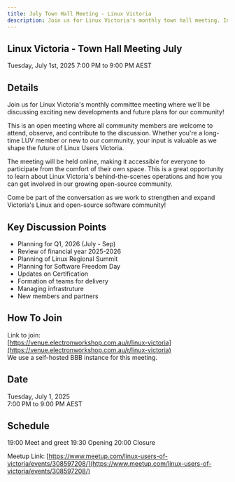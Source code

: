 ```yaml
---
title: July Town Hall Meeting - Linux Victoria
description: Join us for Linux Victoria's monthly town hall meeting. In the July town hall we are discussing Planning for Q1, 2026 (July - Sep), Review of financial year 2025-2026, Planning of Linux Regional Summit, Planning for Software Freedom Day, Updates on Certification, Formation of teams for delivery, Managing infrastruture, New members and partners
---
```


## Linux Victoria - Town Hall Meeting July

Tuesday, July 1st, 2025
7:00 PM to 9:00 PM AEST

## Details

Join us for Linux Victoria's monthly committee meeting where we'll be discussing exciting new developments and future plans for our community!

This is an open meeting where all community members are welcome to attend, observe, and contribute to the discussion. Whether you're a long-time LUV member or new to our community, your input is valuable as we shape the future of Linux Users Victoria.

The meeting will be held online, making it accessible for everyone to participate from the comfort of their own space. This is a great opportunity to learn about Linux Victoria's behind-the-scenes operations and how you can get involved in our growing open-source community.

Come be part of the conversation as we work to strengthen and expand Victoria's Linux and open-source software community!

## Key Discussion Points

- Planning for Q1, 2026 (July - Sep)
- Review of financial year 2025-2026
- Planning of Linux Regional Summit
- Planning for Software Freedom Day
- Updates on Certification
- Formation of teams for delivery
- Managing infrastruture
- New members and partners

## How To Join

Link to join:  
[https://venue.electronworkshop.com.au/r/linux-victoria](https://venue.electronworkshop.com.au/r/linux-victoria)  
We use a self-hosted BBB instance for this meeting.

## Date
Tuesday, July 1, 2025  
7:00 PM to 9:00 PM AEST

## Schedule

19:00 Meet and greet
19:30 Opening
20:00 Closure


Meetup Link:
[https://www.meetup.com/linux-users-of-victoria/events/308597208/](https://www.meetup.com/linux-users-of-victoria/events/308597208/)
